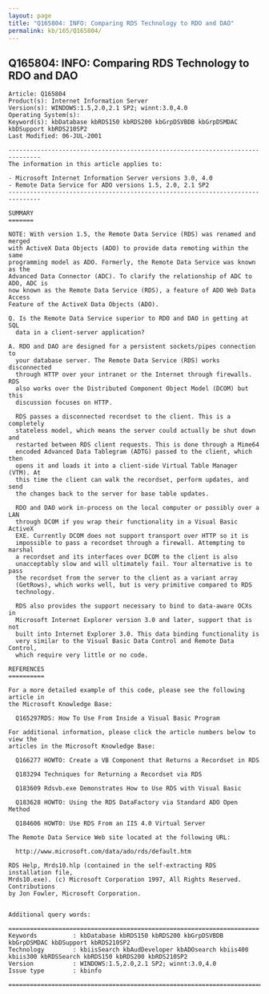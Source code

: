 ```yaml
---
layout: page
title: "Q165804: INFO: Comparing RDS Technology to RDO and DAO"
permalink: kb/165/Q165804/
---
```


## Q165804: INFO: Comparing RDS Technology to RDO and DAO

	Article: Q165804
	Product(s): Internet Information Server
	Version(s): WINDOWS:1.5,2.0,2.1 SP2; winnt:3.0,4.0
	Operating System(s): 
	Keyword(s): kbDatabase kbRDS150 kbRDS200 kbGrpDSVBDB kbGrpDSMDAC kbDSupport kbRDS210SP2
	Last Modified: 06-JUL-2001
	
	-------------------------------------------------------------------------------
	The information in this article applies to:
	
	- Microsoft Internet Information Server versions 3.0, 4.0 
	- Remote Data Service for ADO versions 1.5, 2.0, 2.1 SP2 
	-------------------------------------------------------------------------------
	
	SUMMARY
	=======
	
	NOTE: With version 1.5, the Remote Data Service (RDS) was renamed and merged
	with ActiveX Data Objects (ADO) to provide data remoting within the same
	programming model as ADO. Formerly, the Remote Data Service was known as the
	Advanced Data Connector (ADC). To clarify the relationship of ADC to ADO, ADC is
	now known as the Remote Data Service (RDS), a feature of ADO Web Data Access
	Feature of the ActiveX Data Objects (ADO).
	
	Q. Is the Remote Data Service superior to RDO and DAO in getting at SQL
	  data in a client-server application?
	
	A. RDO and DAO are designed for a persistent sockets/pipes connection to
	  your database server. The Remote Data Service (RDS) works disconnected    
	  through HTTP over your intranet or the Internet through firewalls. RDS    
	  also works over the Distributed Component Object Model (DCOM) but this    
	  discussion focuses on HTTP.
	
	  RDS passes a disconnected recordset to the client. This is a completely
	  stateless model, which means the server could actually be shut down and
	  restarted between RDS client requests. This is done through a Mime64    
	  encoded Advanced Data Tablegram (ADTG) passed to the client, which then
	  opens it and loads it into a client-side Virtual Table Manager (VTM). At    
	  this time the client can walk the recordset, perform updates, and send     
	  the changes back to the server for base table updates.
	
	  RDO and DAO work in-process on the local computer or possibly over a LAN
	  through DCOM if you wrap their functionality in a Visual Basic ActiveX 
	  EXE. Currently DCOM does not support transport over HTTP so it is 
	  impossible to pass a recordset through a firewall. Attempting to marshal 
	  a recordset and its interfaces over DCOM to the client is also    
	  unacceptably slow and will ultimately fail. Your alternative is to pass
	  the recordset from the server to the client as a variant array
	  (GetRows), which works well, but is very primitive compared to RDS
	  technology.
	
	  RDS also provides the support necessary to bind to data-aware OCXs in
	  Microsoft Internet Explorer version 3.0 and later, support that is not 
	  built into Internet Explorer 3.0. This data binding functionality is 
	  very similar to the Visual Basic Data Control and Remote Data Control, 
	  which require very little or no code.
	
	REFERENCES
	==========
	
	For a more detailed example of this code, please see the following article in
	the Microsoft Knowledge Base:
	
	  Q165297RDS: How To Use From Inside a Visual Basic Program
	
	For additional information, please click the article numbers below to view the
	articles in the Microsoft Knowledge Base:
	
	  Q166277 HOWTO: Create a VB Component that Returns a Recordset in RDS
	
	  Q183294 Techniques for Returning a Recordset via RDS
	
	  Q183609 Rdsvb.exe Demonstrates How to Use RDS with Visual Basic
	
	  Q183628 HOWTO: Using the RDS DataFactory via Standard ADO Open Method
	
	  Q184606 HOWTO: Use RDS From an IIS 4.0 Virtual Server
	
	The Remote Data Service Web site located at the following URL:
	
	  http://www.microsoft.com/data/ado/rds/default.htm
	
	RDS Help, Mrds10.hlp (contained in the self-extracting RDS installation file,
	Mrds10.exe). (c) Microsoft Corporation 1997, All Rights Reserved. Contributions
	by Jon Fowler, Microsoft Corporation.
	
	
	Additional query words:
	
	======================================================================
	Keywords          : kbDatabase kbRDS150 kbRDS200 kbGrpDSVBDB kbGrpDSMDAC kbDSupport kbRDS210SP2 
	Technology        : kbiisSearch kbAudDeveloper kbADOsearch kbiis400 kbiis300 kbRDSSearch kbRDS150 kbRDS200 kbRDS210SP2
	Version           : WINDOWS:1.5,2.0,2.1 SP2; winnt:3.0,4.0
	Issue type        : kbinfo
	
	=============================================================================
	
